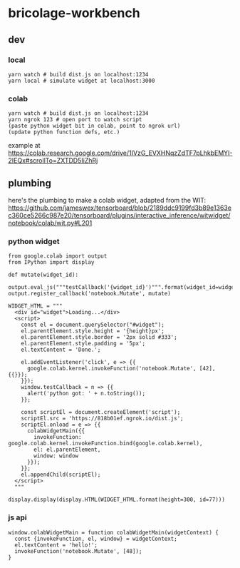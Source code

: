 # bricolage-workbench

## dev
### local
```
yarn watch # build dist.js on localhost:1234
yarn local # simulate widget at localhost:3000
```

### colab
```
yarn watch # build dist.js on localhost:1234
yarn ngrok 123 # open port to watch script
(paste python widget bit in colab, point to ngrok url)
(update python function defs, etc.)
```

example at https://colab.research.google.com/drive/1IVzG_EVXHNqzZdTF7pLhkbEMYI-2IEQx#scrollTo=ZXTDD5IiZhRj


## plumbing
here's the plumbing to make a colab widget, adapted from the WIT:
https://github.com/jameswex/tensorboard/blob/2189ddc9199fd3b89e1363ec360ce5266c987e20/tensorboard/plugins/interactive_inference/witwidget/notebook/colab/wit.py#L201

### python widget
```
from google.colab import output
from IPython import display

def mutate(widget_id):
  output.eval_js("""testCallback('{widget_id}')""".format(widget_id=widget_id))
output.register_callback('notebook.Mutate', mutate)

WIDGET_HTML = """
  <div id="widget">Loading...</div>
  <script>
    const el = document.querySelector("#widget");
    el.parentElement.style.height = '{height}px';
    el.parentElement.style.border = '2px solid #333';
    el.parentElement.style.padding = '5px';
    el.textContent = 'Done.';

    el.addEventListener('click', e => {{
      google.colab.kernel.invokeFunction('notebook.Mutate', [42], {{}});
    }});
    window.testCallback = n => {{
      alert('python got: ' + n.toString());
    }};

    const scriptEl = document.createElement('script');
    scriptEl.src = 'https://818b01ef.ngrok.io/dist.js';
    scriptEl.onload = e => {{
      colabWidgetMain({{
        invokeFunction: google.colab.kernel.invokeFunction.bind(google.colab.kernel),
        el: el.parentElement,
        window: window
      }});
    }};
    el.appendChild(scriptEl);
  </script>
  """

display.display(display.HTML(WIDGET_HTML.format(height=300, id=77)))
```

### js api
```
window.colabWidgetMain = function colabWidgetMain(widgetContext) {
  const {invokeFunction, el, window} = widgetContext;
  el.textContent = 'hello!';
  invokeFunction('notebook.Mutate', [48]);
}
```